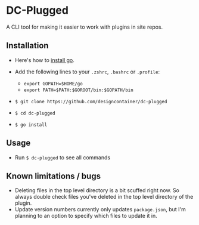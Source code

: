 # DC-Plugged

A CLI tool for making it easier to work with plugins in site repos.

## Installation

- Here's how to [install go](https://go.dev/doc/install).
- Add the following lines to your `.zshrc`, `.bashrc` or `.profile`:
	- `export GOPATH=$HOME/go`
	- `export PATH=$PATH:$GOROOT/bin:$GOPATH/bin`

- `$ git clone https://github.com/designcontainer/dc-plugged`
- `$ cd dc-plugged`
- `$ go install`

## Usage

- Run `$ dc-plugged` to see all commands

## Known limitations / bugs

- Deleting files in the top level directory is a bit scuffed right now. So always double check files you've deleted in the top level directory of the plugin.
- Update version numbers currently only updates `package.json`, but I'm planning to an option to specify which files to update it in.
